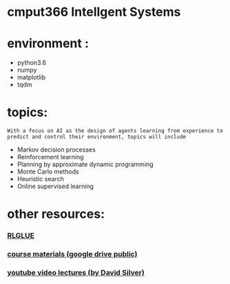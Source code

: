 # cmput366 Intellgent Systems

# environment : 
* python3.6 
* numpy 
* matplotlib 
* tqdm


# topics:
`With a focus on AI as the design of agents learning from experience to predict and control their environment, topics will include`
* Markov decision processes </br>
* Reinforcement learning</br>
* Planning by approximate dynamic programming</br>
* Monte Carlo methods</br>
* Heuristic search</br>
* Online supervised learning</br>


# other resources:
### [RLGLUE](https://sites.google.com/a/rl-community.org/rl-glue/Home?authuser=0)
### [course materials (google drive public)](https://drive.google.com/drive/u/0/folders/1Ll1ntr5zKjzix7Y9HxTtAc5Eclm9cq4M)
### [youtube video lectures (by David Silver)](https://www.youtube.com/watch?v=2pWv7GOvuf0&list=PLqYmG7hTraZDM-OYHWgPebj2MfCFzFObQ)
